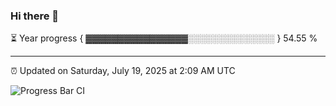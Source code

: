 ### Hi there 👋

⏳ Year progress { ▓▓▓▓▓▓▓▓▓▓▓▓▓▓▓▓░░░░░░░░░░░░░░ } 54.55 %

---

⏰ Updated on Saturday, July 19, 2025 at 2:09 AM UTC

![Progress Bar CI](https://github.com/arthurbuhl/arthurbuhl/workflows/Progress%20Bar%20CI/badge.svg)
